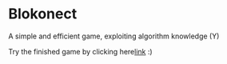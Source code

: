 # Blokonect

A simple and efficient game, exploiting algorithm knowledge (Y)

Try the finished game by clicking here[link](https://github.com/ChrIstoph3r/Blokonect/blob/master/blokonect.jar) :)
 
